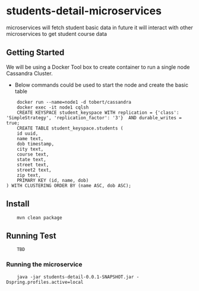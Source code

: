 # students-detail-microservices

microservices will fetch student basic data in future it will interact with other microservices to get student course data

## Getting Started

We will be using a Docker Tool box to create container to run a single node Cassandra Cluster.

* Below commands could be used to start the node and create the basic table

```
	docker run --name=node1 -d tobert/cassandra
	docker exec -it node1 cqlsh
	CREATE KEYSPACE student_keyspace WITH replication = {'class': 'SimpleStrategy', 'replication_factor': '3'}  AND durable_writes = true;
	CREATE TABLE student_keyspace.students (
    id uuid,
    name text,
    dob timestamp,
    city text,
    course text,
    state text,
    street text,
    street2 text,
    zip text,
    PRIMARY KEY (id, name, dob)
) WITH CLUSTERING ORDER BY (name ASC, dob ASC);
```

## Install

```
	mvn clean package
```

## Running Test

```
	TBD
```

### Running the microservice

```
	java -jar students-detail-0.0.1-SNAPSHOT.jar -Dspring.profiles.active=local
```
#		